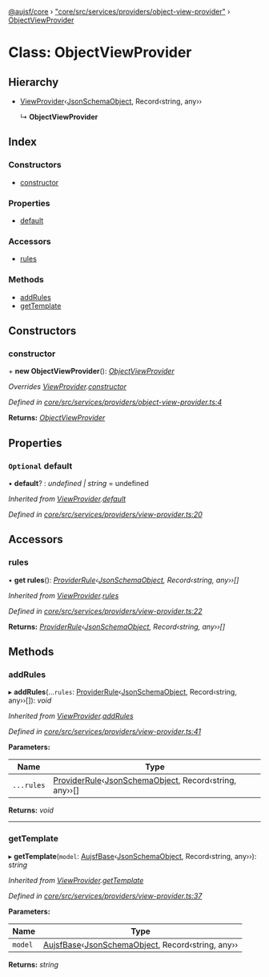 [@aujsf/core](../README.md) › ["core/src/services/providers/object-view-provider"](../modules/_core_src_services_providers_object_view_provider_.md) › [ObjectViewProvider](_core_src_services_providers_object_view_provider_.objectviewprovider.md)

# Class: ObjectViewProvider

## Hierarchy

* [ViewProvider](_core_src_services_providers_view_provider_.viewprovider.md)‹[JsonSchemaObject](../interfaces/_core_src_models_json_schema_.jsonschemaobject.md), Record‹string, any››

  ↳ **ObjectViewProvider**

## Index

### Constructors

* [constructor](_core_src_services_providers_object_view_provider_.objectviewprovider.md#constructor)

### Properties

* [default](_core_src_services_providers_object_view_provider_.objectviewprovider.md#optional-default)

### Accessors

* [rules](_core_src_services_providers_object_view_provider_.objectviewprovider.md#rules)

### Methods

* [addRules](_core_src_services_providers_object_view_provider_.objectviewprovider.md#addrules)
* [getTemplate](_core_src_services_providers_object_view_provider_.objectviewprovider.md#gettemplate)

## Constructors

###  constructor

\+ **new ObjectViewProvider**(): *[ObjectViewProvider](_core_src_services_providers_object_view_provider_.objectviewprovider.md)*

*Overrides [ViewProvider](_core_src_services_providers_view_provider_.viewprovider.md).[constructor](_core_src_services_providers_view_provider_.viewprovider.md#protected-constructor)*

*Defined in [core/src/services/providers/object-view-provider.ts:4](https://github.com/jbockle/au-jsonschema-form/blob/ffdfbe8/packages/core/src/services/providers/object-view-provider.ts#L4)*

**Returns:** *[ObjectViewProvider](_core_src_services_providers_object_view_provider_.objectviewprovider.md)*

## Properties

### `Optional` default

• **default**? : *undefined | string* = undefined

*Inherited from [ViewProvider](_core_src_services_providers_view_provider_.viewprovider.md).[default](_core_src_services_providers_view_provider_.viewprovider.md#optional-default)*

*Defined in [core/src/services/providers/view-provider.ts:20](https://github.com/jbockle/au-jsonschema-form/blob/ffdfbe8/packages/core/src/services/providers/view-provider.ts#L20)*

## Accessors

###  rules

• **get rules**(): *[ProviderRule](../interfaces/_core_src_services_providers_view_provider_.providerrule.md)‹[JsonSchemaObject](../interfaces/_core_src_models_json_schema_.jsonschemaobject.md), Record‹string, any››[]*

*Inherited from [ViewProvider](_core_src_services_providers_view_provider_.viewprovider.md).[rules](_core_src_services_providers_view_provider_.viewprovider.md#rules)*

*Defined in [core/src/services/providers/view-provider.ts:22](https://github.com/jbockle/au-jsonschema-form/blob/ffdfbe8/packages/core/src/services/providers/view-provider.ts#L22)*

**Returns:** *[ProviderRule](../interfaces/_core_src_services_providers_view_provider_.providerrule.md)‹[JsonSchemaObject](../interfaces/_core_src_models_json_schema_.jsonschemaobject.md), Record‹string, any››[]*

## Methods

###  addRules

▸ **addRules**(...`rules`: [ProviderRule](../interfaces/_core_src_services_providers_view_provider_.providerrule.md)‹[JsonSchemaObject](../interfaces/_core_src_models_json_schema_.jsonschemaobject.md), Record‹string, any››[]): *void*

*Inherited from [ViewProvider](_core_src_services_providers_view_provider_.viewprovider.md).[addRules](_core_src_services_providers_view_provider_.viewprovider.md#addrules)*

*Defined in [core/src/services/providers/view-provider.ts:41](https://github.com/jbockle/au-jsonschema-form/blob/ffdfbe8/packages/core/src/services/providers/view-provider.ts#L41)*

**Parameters:**

Name | Type |
------ | ------ |
`...rules` | [ProviderRule](../interfaces/_core_src_services_providers_view_provider_.providerrule.md)‹[JsonSchemaObject](../interfaces/_core_src_models_json_schema_.jsonschemaobject.md), Record‹string, any››[] |

**Returns:** *void*

___

###  getTemplate

▸ **getTemplate**(`model`: [AujsfBase](_core_src_elements_aujsf_base_.aujsfbase.md)‹[JsonSchemaObject](../interfaces/_core_src_models_json_schema_.jsonschemaobject.md), Record‹string, any››): *string*

*Inherited from [ViewProvider](_core_src_services_providers_view_provider_.viewprovider.md).[getTemplate](_core_src_services_providers_view_provider_.viewprovider.md#gettemplate)*

*Defined in [core/src/services/providers/view-provider.ts:37](https://github.com/jbockle/au-jsonschema-form/blob/ffdfbe8/packages/core/src/services/providers/view-provider.ts#L37)*

**Parameters:**

Name | Type |
------ | ------ |
`model` | [AujsfBase](_core_src_elements_aujsf_base_.aujsfbase.md)‹[JsonSchemaObject](../interfaces/_core_src_models_json_schema_.jsonschemaobject.md), Record‹string, any›› |

**Returns:** *string*
